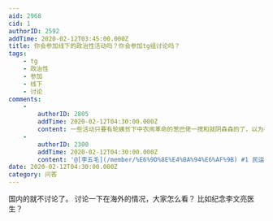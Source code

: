 ```yaml
---
aid: 2968
cid: 1
authorID: 2592
addTime: 2020-02-12T03:45:00.000Z
title: 你会参加线下的政治性活动吗？你会参加tg组讨论吗？
tags:
    - tg
    - 政治性
    - 参加
    - 线下
    - 讨论
comments:
    -
        authorID: 2805
        addTime: 2020-02-12T04:30:00.000Z
        content: 一些活动只要有轮姨贫下中农闹革命的葱巴佬一搅和就阴森森的了，以为在钓鱼害人。
    -
        authorID: 2300
        addTime: 2020-02-12T04:30:00.000Z
        content: '@[李五毛](/member/%E6%9D%8E%E4%BA%94%E6%AF%9B) #1 民运的老毛病了，喜欢抓特务。'
date: 2020-02-12T04:30:00.000Z
category: 问答
---
```


国内的就不讨论了。 讨论一下在海外的情况，大家怎么看？ 比如纪念李文亮医生？
